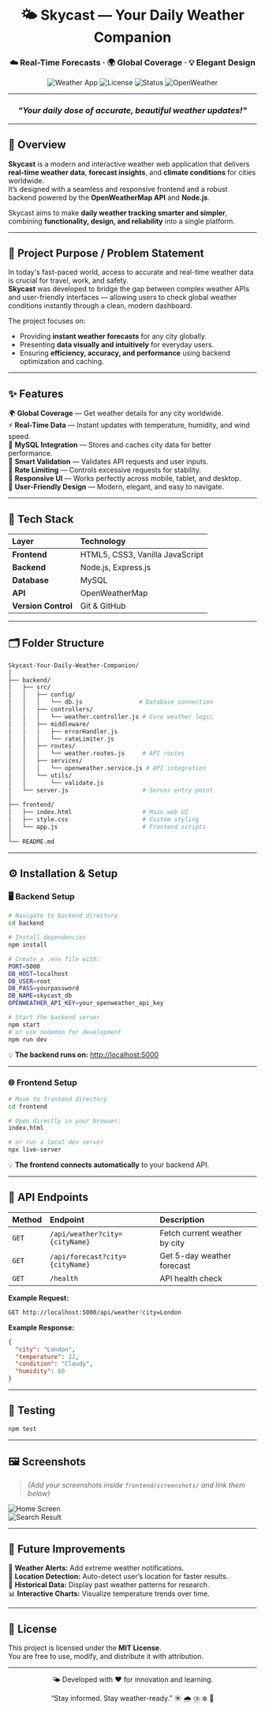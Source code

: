 <!-- 🌤️ Skycast README.md -->

<div align="center">

# 🌤️ **Skycast — Your Daily Weather Companion**

### ☁️ Real-Time Forecasts · 🌍 Global Coverage · 💡 Elegant Design

![Weather App](https://img.shields.io/badge/Weather%20App-Node.js%20%7C%20Express%20%7C%20HTML%20%7C%20CSS%20%7C%20JS-blue?style=for-the-badge)
![License](https://img.shields.io/badge/License-MIT-green?style=for-the-badge)
![Status](https://img.shields.io/badge/Status-Active-success?style=for-the-badge)
![OpenWeather](https://img.shields.io/badge/API-OpenWeatherMap-orange?style=for-the-badge)

---

### _"Your daily dose of accurate, beautiful weather updates!"_

</div>

---

## 🌈 Overview

**Skycast** is a modern and interactive weather web application that delivers **real-time weather data**, **forecast insights**, and **climate conditions** for cities worldwide.  
It’s designed with a seamless and responsive frontend and a robust backend powered by the **OpenWeatherMap API** and **Node.js**.

Skycast aims to make **daily weather tracking smarter and simpler**, combining **functionality, design, and reliability** into a single platform.

---

## 🎯 Project Purpose / Problem Statement

In today's fast-paced world, access to accurate and real-time weather data is crucial for travel, work, and safety.  
**Skycast** was developed to bridge the gap between complex weather APIs and user-friendly interfaces — allowing users to check global weather conditions instantly through a clean, modern dashboard.  

The project focuses on:
- Providing **instant weather forecasts** for any city globally.  
- Presenting **data visually and intuitively** for everyday users.  
- Ensuring **efficiency, accuracy, and performance** using backend optimization and caching.  

---

## ✨ Features

🌍 **Global Coverage** — Get weather details for any city worldwide.  
⚡ **Real-Time Data** — Instant updates with temperature, humidity, and wind speed.  
💾 **MySQL Integration** — Stores and caches city data for better performance.  
🧠 **Smart Validation** — Validates API requests and user inputs.  
🚦 **Rate Limiting** — Controls excessive requests for stability.  
💎 **Responsive UI** — Works perfectly across mobile, tablet, and desktop.  
🎨 **User-Friendly Design** — Modern, elegant, and easy to navigate.  

---

## 🧰 Tech Stack

| Layer | Technology |
|:------|:------------|
| **Frontend** | HTML5, CSS3, Vanilla JavaScript |
| **Backend** | Node.js, Express.js |
| **Database** | MySQL |
| **API** | OpenWeatherMap |
| **Version Control** | Git & GitHub |

---

## 🗂️ Folder Structure

```bash
Skycast-Your-Daily-Weather-Companion/
│
├── backend/
│   ├── src/
│   │   ├── config/
│   │   │   └── db.js                # Database connection
│   │   ├── controllers/
│   │   │   └── weather.controller.js # Core weather logic
│   │   ├── middleware/
│   │   │   ├── errorHandler.js
│   │   │   └── rateLimiter.js
│   │   ├── routes/
│   │   │   └── weather.routes.js     # API routes
│   │   ├── services/
│   │   │   └── openweather.service.js # API integration
│   │   └── utils/
│   │       └── validate.js
│   └── server.js                     # Server entry point
│
├── frontend/
│   ├── index.html                    # Main web UI
│   ├── style.css                     # Custom styling
│   └── app.js                        # Frontend scripts
│
└── README.md
```

---

## ⚙️ Installation & Setup

### 🖥 Backend Setup

```bash
# Navigate to backend directory
cd backend

# Install dependencies
npm install

# Create a .env file with:
PORT=5000
DB_HOST=localhost
DB_USER=root
DB_PASS=yourpassword
DB_NAME=skycast_db
OPENWEATHER_API_KEY=your_openweather_api_key

# Start the backend server
npm start
# or use nodemon for development
npm run dev
```

💡 **The backend runs on:** [http://localhost:5000](http://localhost:5000)

---

### 🌐 Frontend Setup

```bash
# Move to frontend directory
cd frontend

# Open directly in your browser:
index.html

# or run a local dev server
npx live-server
```

💡 **The frontend connects automatically** to your backend API.

---

## 🔗 API Endpoints

| Method | Endpoint | Description |
|:-------|:----------|:-------------|
| `GET` | `/api/weather?city={cityName}` | Fetch current weather by city |
| `GET` | `/api/forecast?city={cityName}` | Get 5-day weather forecast |
| `GET` | `/health` | API health check |

**Example Request:**
```bash
GET http://localhost:5000/api/weather?city=London
```

**Example Response:**
```json
{
  "city": "London",
  "temperature": 22,
  "condition": "Cloudy",
  "humidity": 60
}
```

---

## 🧪 Testing

```bash
npm test
```

---

## 🖼️ Screenshots

> *(Add your screenshots inside `frontend/screenshots/` and link them below)*

![Home Screen](frontend/screenshots/home.png)  
![Search Result](frontend/screenshots/search-result.png)

---

## 🧭 Future Improvements

🚀 **Weather Alerts:** Add extreme weather notifications.  
📍 **Location Detection:** Auto-detect user’s location for faster results.  
📅 **Historical Data:** Display past weather patterns for research.  
📊 **Interactive Charts:** Visualize temperature trends over time.  

---

## 📜 License

This project is licensed under the **MIT License**.  
You are free to use, modify, and distribute it with attribution.

---

<div align="center">
🌤️ Developed with ❤️ for innovation and learning.

“Stay informed. Stay weather-ready.”
☀️ 🌧️ ⛈️ ❄️ 🌈
</div>
